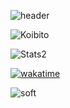 ![header](https://capsule-render.vercel.app/api?type=waving&color=gradient&height=256&section=header&text=Hello%20World!&fontSize=75&animation=fadeIn&fontAlignY=38&desc=Welcome%20to%20my%20GitHub%20profile!%20Put%20stars,%20fork%20and%20contribute!&descAlignY=51&descAlign=62)
<!--[![spotify-github-profile](https://spotify-github-profile.vercel.app/api/view?uid=z88g2ishnobkjgkwo6k3yumb4&cover_image=true&theme=default&bar_color_cover=true)](https://spotify-github-profile.vercel.app/api/view?uid=z88g2ishnobkjgkwo6k3yumb4&redirect=true) -->

![Koibito](https://koibito.qweme.dev/@Demnlight?scale=2&theme=chainsaw-man&length=6)
<p> <img alt="Stats2" src="https://github-readme-streak-stats.herokuapp.com/?user=Demnlight&theme=dracula" /> </p>

[![wakatime](https://github-readme-stats.vercel.app/api/wakatime?username=@Demnlight&layout=compact&theme=dracula)](https://wakatime.com/@Demnlight)

![soft](https://capsule-render.vercel.app/api?type=soft&color=gradient&text=Come%20again!&fontSize=40&animation=twinkling)
